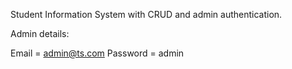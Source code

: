Student Information System with CRUD and admin authentication.

Admin details:

Email = admin@ts.com
Password = admin
